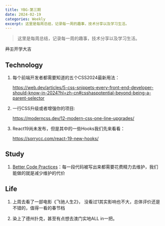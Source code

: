 ```yaml
---
title: YBG-第三期
date: 2024-02-19
categories: Weekly
excerpt: 这里是每周总结，记录每一周的趣事，技术分享以及学习生活。
---
```


> 这里是每周总结，记录每一周的趣事，技术分享以及学习生活。

~~开工~~开学大吉

## Technology

1. 每个前端开发者都需要知道的五个CSS2024最新用法：

   https://web.dev/articles/5-css-snippets-every-front-end-developer-should-know-in-2024?hl=zh-cn#csshaspotential-beyond-being-a-parent-selector

2. 一行CSS升级或者增强你的项目:

   https://moderncss.dev/12-modern-css-one-line-upgrades/

3. React19尚未发布，但是其中的一些Hooks我们先来看看：

   https://sorrycc.com/react-19-new-hooks/

## Study

1. [Better Code Practices](https://peacockindia.mintlify.app/resources/essential-resources)：每一段代码被写出来都需要花费精力去维护，我们能做的就是减少维护的代价

## Life

1. 上周去看了一部电影《飞驰人生2》， 没看过1其实影响也不大，总体评价还是不错的，值得一看的春节档

2. 染上了德州扑克，甚至有点想去澳门实地ALL in一把。
